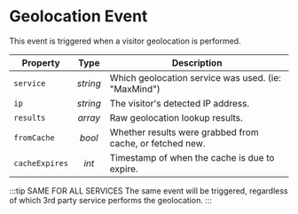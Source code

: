 # Geolocation Event

This event is triggered when a visitor geolocation is performed.

| Property       | Type     | Description                                              |
|----------------|:--------:|----------------------------------------------------------|
| `service`      | _string_ | Which geolocation service was used. (ie: "MaxMind")      |
| `ip`           | _string_ | The visitor's detected IP address.                       |
| `results`      | _array_  | Raw geolocation lookup results.                          |
| `fromCache`    | _bool_   | Whether results were grabbed from cache, or fetched new. |
| `cacheExpires` | _int_    | Timestamp of when the cache is due to expire.            |

:::tip SAME FOR ALL SERVICES
The same event will be triggered, regardless of which 3rd party service performs the geolocation.
:::
